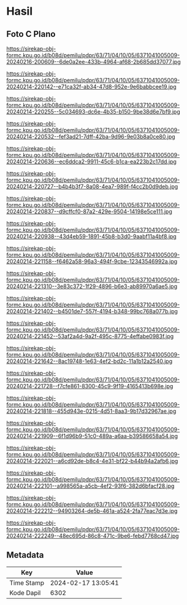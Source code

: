 # Hasil

## Foto C Plano

https://sirekap-obj-formc.kpu.go.id/b08d/pemilu/pdpr/63/71/04/10/05/6371041005009-20240216-200609--6de0a2ee-433b-4964-af68-2b685dd37077.jpg

https://sirekap-obj-formc.kpu.go.id/b08d/pemilu/pdpr/63/71/04/10/05/6371041005009-20240214-220142--e71ca32f-ab34-47d8-952e-9e6babbcee19.jpg

https://sirekap-obj-formc.kpu.go.id/b08d/pemilu/pdpr/63/71/04/10/05/6371041005009-20240214-220255--5c034693-dc6e-4b35-b150-9be38d6e7bf9.jpg

https://sirekap-obj-formc.kpu.go.id/b08d/pemilu/pdpr/63/71/04/10/05/6371041005009-20240214-220532--fef3ad21-7dff-42ba-9d96-9e03b8a0ce80.jpg

https://sirekap-obj-formc.kpu.go.id/b08d/pemilu/pdpr/63/71/04/10/05/6371041005009-20240214-220636--ec6ddca2-9911-45c6-b1ca-ea223b2c17dd.jpg

https://sirekap-obj-formc.kpu.go.id/b08d/pemilu/pdpr/63/71/04/10/05/6371041005009-20240214-220727--b4b4b3f7-8a08-4ea7-989f-f4cc2b0d9deb.jpg

https://sirekap-obj-formc.kpu.go.id/b08d/pemilu/pdpr/63/71/04/10/05/6371041005009-20240214-220837--d9cffcf0-87a2-429e-9504-14198e5ce111.jpg

https://sirekap-obj-formc.kpu.go.id/b08d/pemilu/pdpr/63/71/04/10/05/6371041005009-20240214-220938--43d4eb59-1891-45b8-b3d0-9aabf11a4bf8.jpg

https://sirekap-obj-formc.kpu.go.id/b08d/pemilu/pdpr/63/71/04/10/05/6371041005009-20240214-221158--f6462a58-96a3-494f-9cbe-12343546992a.jpg

https://sirekap-obj-formc.kpu.go.id/b08d/pemilu/pdpr/63/71/04/10/05/6371041005009-20240214-221310--3e83c372-1f29-4896-b6e3-ab89970a6ae5.jpg

https://sirekap-obj-formc.kpu.go.id/b08d/pemilu/pdpr/63/71/04/10/05/6371041005009-20240214-221402--b4501de7-557f-4194-b348-99bc768a077b.jpg

https://sirekap-obj-formc.kpu.go.id/b08d/pemilu/pdpr/63/71/04/10/05/6371041005009-20240214-221452--53af2a4d-9a2f-495c-8775-4effabe0983f.jpg

https://sirekap-obj-formc.kpu.go.id/b08d/pemilu/pdpr/63/71/04/10/05/6371041005009-20240214-221642--8ac19748-1e63-4ef2-bd2c-11a1b12a2540.jpg

https://sirekap-obj-formc.kpu.go.id/b08d/pemilu/pdpr/63/71/04/10/05/6371041005009-20240214-221728--f7cfe861-8300-45c9-9f19-4165413b698e.jpg

https://sirekap-obj-formc.kpu.go.id/b08d/pemilu/pdpr/63/71/04/10/05/6371041005009-20240214-221818--455d943e-0215-4d51-8aa3-9b17d32967ae.jpg

https://sirekap-obj-formc.kpu.go.id/b08d/pemilu/pdpr/63/71/04/10/05/6371041005009-20240214-221909--6f1d96b9-51c0-489a-a6aa-b39586658a54.jpg

https://sirekap-obj-formc.kpu.go.id/b08d/pemilu/pdpr/63/71/04/10/05/6371041005009-20240214-222021--a6cd92de-b8c4-4e31-bf22-b44b94a2afb6.jpg

https://sirekap-obj-formc.kpu.go.id/b08d/pemilu/pdpr/63/71/04/10/05/6371041005009-20240214-222101--a998565a-a5cb-4ef2-93f6-382d6bfacf28.jpg

https://sirekap-obj-formc.kpu.go.id/b08d/pemilu/pdpr/63/71/04/10/05/6371041005009-20240214-222212--94903264-de5b-461a-a524-2fa77eac7d3e.jpg

https://sirekap-obj-formc.kpu.go.id/b08d/pemilu/pdpr/63/71/04/10/05/6371041005009-20240214-222249--48ec695d-86c8-471c-9be6-febd7768cd47.jpg


## Metadata

| Key        | Value               |
| ---------- | ------------------- |
| Time Stamp | 2024-02-17 13:05:41 |
| Kode Dapil | 6302                |



